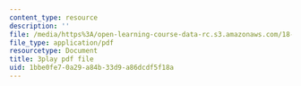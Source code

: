 ```yaml
---
content_type: resource
description: ''
file: /media/https%3A/open-learning-course-data-rc.s3.amazonaws.com/18-01sc-single-variable-calculus-fall-2010/1bbe0fe70a29a84b33d9a86dcdf5f18a_BGE3wb7H2PA.pdf
file_type: application/pdf
resourcetype: Document
title: 3play pdf file
uid: 1bbe0fe7-0a29-a84b-33d9-a86dcdf5f18a
---
```

